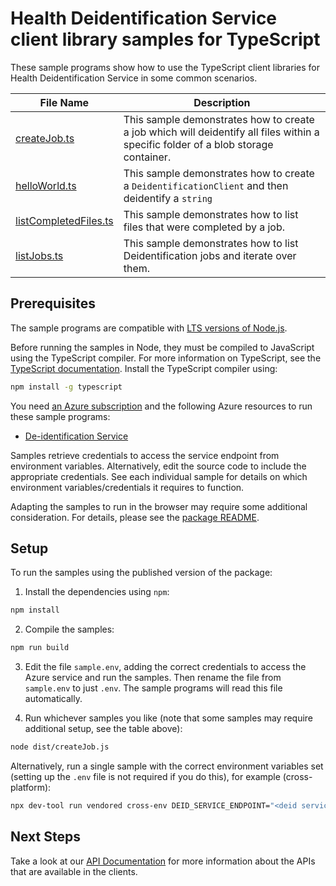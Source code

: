# Health Deidentification Service client library samples for TypeScript

These sample programs show how to use the TypeScript client libraries for Health Deidentification Service in some common scenarios.

| **File Name**                               | **Description**                                                                                                                    |
| ------------------------------------------- | ---------------------------------------------------------------------------------------------------------------------------------- |
| [createJob.ts][createjob]                   | This sample demonstrates how to create a job which will deidentify all files within a specific folder of a blob storage container. |
| [helloWorld.ts][helloworld]                 | This sample demonstrates how to create a `DeidentificationClient` and then deidentify a `string`                                   |
| [listCompletedFiles.ts][listcompletedfiles] | This sample demonstrates how to list files that were completed by a job.                                                           |
| [listJobs.ts][listjobs]                     | This sample demonstrates how to list Deidentification jobs and iterate over them.                                                  |

## Prerequisites

The sample programs are compatible with [LTS versions of Node.js](https://github.com/nodejs/release#release-schedule).

Before running the samples in Node, they must be compiled to JavaScript using the TypeScript compiler. For more information on TypeScript, see the [TypeScript documentation][typescript]. Install the TypeScript compiler using:

```bash
npm install -g typescript
```

You need [an Azure subscription][freesub] and the following Azure resources to run these sample programs:

- [De-identification Service][createinstance_de-identificationservice]

Samples retrieve credentials to access the service endpoint from environment variables. Alternatively, edit the source code to include the appropriate credentials. See each individual sample for details on which environment variables/credentials it requires to function.

Adapting the samples to run in the browser may require some additional consideration. For details, please see the [package README][package].

## Setup

To run the samples using the published version of the package:

1. Install the dependencies using `npm`:

```bash
npm install
```

2. Compile the samples:

```bash
npm run build
```

3. Edit the file `sample.env`, adding the correct credentials to access the Azure service and run the samples. Then rename the file from `sample.env` to just `.env`. The sample programs will read this file automatically.

4. Run whichever samples you like (note that some samples may require additional setup, see the table above):

```bash
node dist/createJob.js
```

Alternatively, run a single sample with the correct environment variables set (setting up the `.env` file is not required if you do this), for example (cross-platform):

```bash
npx dev-tool run vendored cross-env DEID_SERVICE_ENDPOINT="<deid service endpoint>" STORAGE_ACCOUNT_NAME="<storage account name>" STORAGE_CONTAINER_NAME="<storage container name>" node dist/createJob.js
```

## Next Steps

Take a look at our [API Documentation][apiref] for more information about the APIs that are available in the clients.

[createjob]: https://github.com/Azure/azure-sdk-for-js/blob/main/sdk/healthdataaiservices/health-deidentification-rest/samples/v1/typescript/src/createJob.ts
[helloworld]: https://github.com/Azure/azure-sdk-for-js/blob/main/sdk/healthdataaiservices/health-deidentification-rest/samples/v1/typescript/src/helloWorld.ts
[listcompletedfiles]: https://github.com/Azure/azure-sdk-for-js/blob/main/sdk/healthdataaiservices/health-deidentification-rest/samples/v1/typescript/src/listCompletedFiles.ts
[listjobs]: https://github.com/Azure/azure-sdk-for-js/blob/main/sdk/healthdataaiservices/health-deidentification-rest/samples/v1/typescript/src/listJobs.ts
[apiref]: https://docs.microsoft.com/javascript/api/
[freesub]: https://azure.microsoft.com/free/
[createinstance_de-identificationservice]: https://docs.microsoft.com/javascript/api/
[package]: https://github.com/Azure/azure-sdk-for-js/tree/main/sdk/healthdataaiservices/health-deidentification-rest/README.md
[typescript]: https://www.typescriptlang.org/docs/home.html
